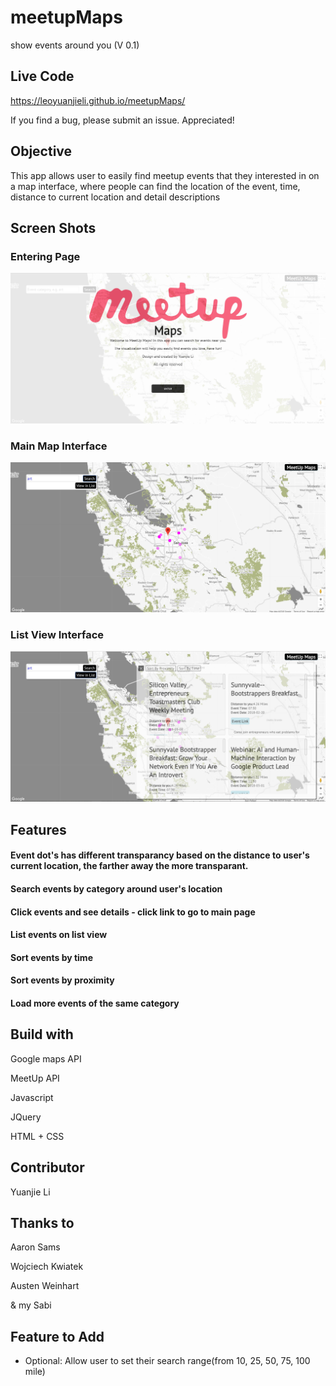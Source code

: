 # meetupMaps
show events around you (V 0.1)
## Live Code
https://leoyuanjieli.github.io/meetupMaps/

If you find a bug, please submit an issue. Appreciated!

## Objective
This app allows user to easily find meetup events that they interested in on a map interface, 
where people can find the location of the event, time, distance to current location and detail descriptions
## Screen Shots
### Entering Page
![alt text](https://raw.githubusercontent.com/LeoYuanjieLi/meetupMaps/master/Resources/ScreenShot1.JPG)
### Main Map Interface
![alt text](https://raw.githubusercontent.com/LeoYuanjieLi/meetupMaps/master/Resources/ScreenShot2.JPG)
### List View Interface
![alt text](https://raw.githubusercontent.com/LeoYuanjieLi/meetupMaps/master/Resources/ScreenShot3.JPG)
## Features
#### Event dot's has different transparancy based on the distance to user's current location, the farther away the more transparant.
#### Search events by category around user's location
#### Click events and see details - click link to go to main page
#### List events on list view
#### Sort events by time
#### Sort events by proximity
#### Load more events of the same category

## Build with

Google maps API

MeetUp API

Javascript

JQuery

HTML + CSS


## Contributor 

Yuanjie Li

## Thanks to
Aaron Sams

Wojciech Kwiatek

Austen Weinhart

& my Sabi

## Feature to Add
- Optional: Allow user to set their search range(from 10, 25, 50, 75, 100 mile)
